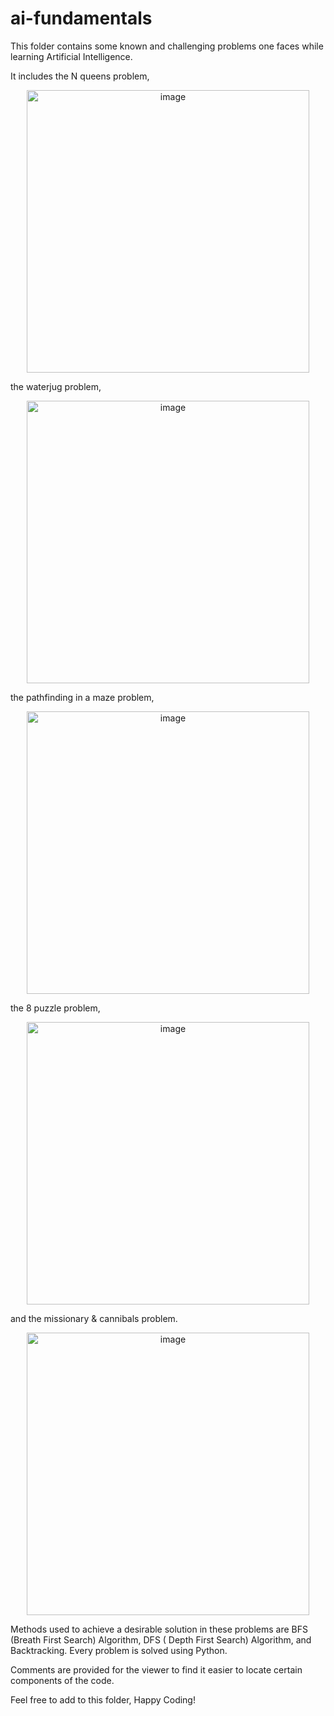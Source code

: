 # ai-fundamentals
This folder contains some known and challenging problems one faces while learning Artificial Intelligence.

It includes the N queens problem,


<center><img width="452" alt="image" src="https://github.com/vermashaurya/ai-foundational/assets/136727534/d881a8c9-43ce-47bc-8d4d-e8a5a4ecffe4"></center>

the waterjug problem,
<center><img width="452" alt="image" src="https://github.com/vermashaurya/ai-foundational/assets/136727534/7378a387-4fa7-4139-a894-f96fa0e12217"></center>

the pathfinding in a maze problem,
<center><img width="452" alt="image" src="https://github.com/vermashaurya/ai-foundational/assets/136727534/dea64d16-bf1e-4c6b-9b0d-2912bd9fdd6f"></center>

the 8 puzzle problem,
<center><img width="452" alt="image" src="https://github.com/vermashaurya/ai-foundational/assets/136727534/0d4c06b6-eca5-4917-822f-1c98257c31c9"></center>

and the missionary & cannibals problem. 
<center><img width="452" alt="image" src="https://github.com/vermashaurya/ai-foundational/assets/136727534/f8413202-84fa-4758-abe5-f81a4adbc518"></center>

Methods used to achieve a desirable solution in these problems are BFS (Breath First Search) Algorithm, DFS ( Depth First Search) Algorithm, and Backtracking. 
Every problem is solved using Python. 

Comments are provided for the viewer to find it easier to locate certain components of the code. 

Feel free to add to this folder, Happy Coding!
